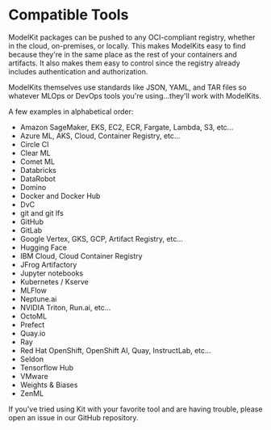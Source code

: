 # Compatible Tools

ModelKit packages can be pushed to any OCI-compliant registry, whether in the cloud, on-premises, or locally. This makes ModelKits easy to find because they're in the same place as the rest of your containers and artifacts. It also makes them easy to control since the registry already includes authentication and authorization.

ModelKits themselves use standards like JSON, YAML, and TAR files so whatever MLOps or DevOps tools you're using...they'll work with ModelKits.

A few examples in alphabetical order:
* Amazon SageMaker, EKS, EC2, ECR, Fargate, Lambda, S3, etc...
* Azure ML, AKS, Cloud, Container Registry, etc...
* Circle CI
* Clear ML
* Comet ML
* Databricks
* DataRobot
* Domino
* Docker and Docker Hub
* DvC
* git and git lfs
* GitHub
* GitLab
* Google Vertex, GKS, GCP, Artifact Registry, etc...
* Hugging Face
* IBM Cloud, Cloud Container Registry
* JFrog Artifactory
* Jupyter notebooks
* Kubernetes / Kserve
* MLFlow
* Neptune.ai
* NVIDIA Triton, Run.ai, etc...
* OctoML
* Prefect
* Quay.io
* Ray
* Red Hat OpenShift, OpenShift AI, Quay, InstructLab, etc...
* Seldon
* Tensorflow Hub
* VMware
* Weights & Biases
* ZenML

If you've tried using Kit with your favorite tool and are having trouble, please open an issue in our GitHub repository.
